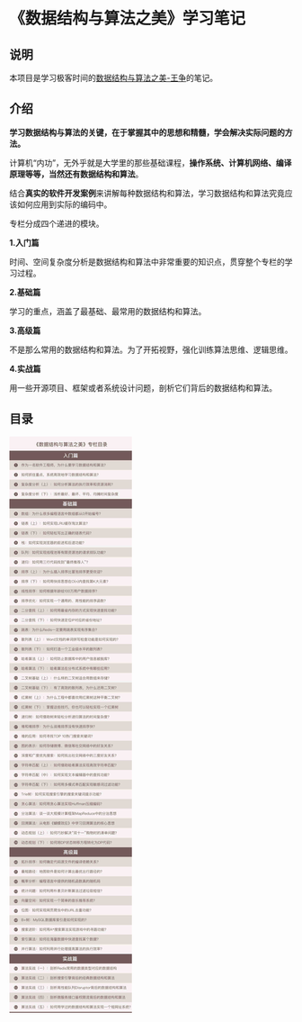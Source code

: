 # 《数据结构与算法之美》学习笔记




## 说明

本项目是学习极客时间的[数据结构与算法之美-王争](https://time.geekbang.org/column/intro/126)的笔记。



## 介绍

**学习数据结构与算法的关键，在于掌握其中的思想和精髓，学会解决实际问题的方法。**

计算机“内功”，无外乎就是大学里的那些基础课程，**操作系统、计算机网络、编译原理等等，当然还有数据结构和算法**。

结合**真实的软件开发案例**来讲解每种数据结构和算法，学习数据结构和算法究竟应该如何应用到实际的编码中。

专栏分成四个递进的模块。

**1.入门篇**

时间、空间复杂度分析是数据结构和算法中非常重要的知识点，贯穿整个专栏的学习过程。 

**2.基础篇**

学习的重点，涵盖了最基础、最常用的数据结构和算法。 

**3.高级篇**

不是那么常用的数据结构和算法。为了开拓视野，强化训练算法思维、逻辑思维。 

**4.实战篇**

用一些开源项目、框架或者系统设计问题，剖析它们背后的数据结构和算法。 



## 目录



![](images/SJJG+SFZM-0.jpg)
